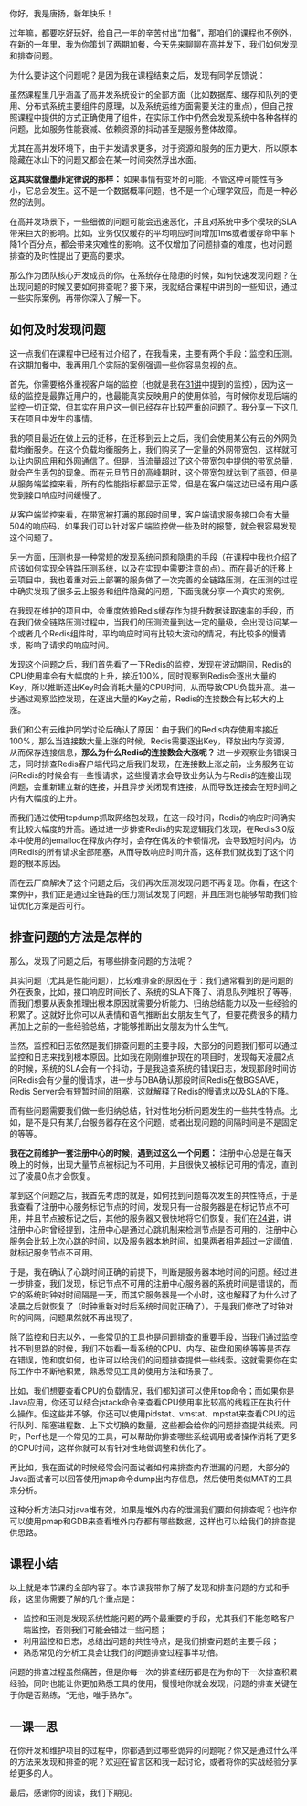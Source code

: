 你好，我是唐扬，新年快乐！

过年嘛，都要吃好玩好，给自己一年的辛苦付出“加餐”，那咱们的课程也不例外，在新的一年里，我为你策划了两期加餐，今天先来聊聊在高并发下，我们如何发现和排查问题。

为什么要讲这个问题呢？是因为我在课程结束之后，发现有同学反馈说：

虽然课程里几乎涵盖了高并发系统设计的全部方面（比如数据库、缓存和队列的使用、分布式系统主要组件的原理，以及系统运维方面需要关注的重点），但自己按照课程中提供的方式正确使用了组件，在实际工作中仍然会发现系统中各种各样的问题，比如服务性能衰减、依赖资源的抖动甚至是服务整体故障。

尤其在高并发环境下，由于并发请求更多，对于资源和服务的压力更大，所以原本隐藏在冰山下的问题又都会在某一时间突然浮出水面。

**这其实就像墨菲定律说的那样：**  如果事情有变坏的可能，不管这种可能性有多小，它总会发生。这不是一个数据概率问题，也不是一个心理学效应，而是一种必然的法则。

在高并发场景下，一些细微的问题可能会迅速恶化，并且对系统中多个模块的SLA带来巨大的影响。比如，业务仅仅缓存的平均响应时间增加1ms或者缓存命中率下降1个百分点，都会带来灾难性的影响。这不仅增加了问题排查的难度，也对问题排查的及时性提出了更高的要求。

那么作为团队核心开发成员的你，在系统存在隐患的时候，如何快速发现问题？在出现问题的时候又要如何排查呢？接下来，我就结合课程中讲到的一些知识，通过一些实际案例，再带你深入了解一下。

## 如何及时发现问题

这一点我们在课程中已经有过介绍了，在我看来，主要有两个手段：监控和压测。在这期加餐中，我再用几个实际的案例强调一些你容易忽视的点。

首先，你需要格外重视客户端的监控（也就是我在[31讲][31]中提到的监控），因为这一级的监控是最靠近用户的，也最能真实反映用户的使用体验，有时候你发现后端的监控一切正常，但其实在用户这一侧已经存在比较严重的问题了。我分享一下这几天在项目中发生的事情。

我的项目最近在做上云的迁移，在迁移到云上之后，我们会使用某公有云的外网负载均衡服务。在这个负载均衡服务上，我们购买了一定量的外网带宽包，这样就可以让内网应用和外网通信了。但是，当流量超过了这个带宽包中提供的带宽总量，就会产生丢包的现象。而在元旦节日的高峰期时，这个带宽包就达到了瓶颈，但是从服务端监控来看，所有的性能指标都显示正常，但是在客户端这边已经有用户感觉到接口响应时间缓慢了。

从客户端监控来看，在带宽被打满的那段时间里，客户端请求服务接口会有大量504的响应码，如果我们可以针对客户端监控做一些及时的报警，就会很容易发现这个问题了。

另一方面，压测也是一种常规的发现系统问题和隐患的手段（在课程中我也介绍了应该如何实现全链路压测系统，以及在实现中需要注意的点）。而在最近的迁移上云项目中，我也着重对云上部署的服务做了一次完善的全链路压测，在压测的过程中确实发现了很多云上服务和组件隐藏的问题，下面我就分享一个真实的案例。

在我现在维护的项目中，会重度依赖Redis缓存作为提升数据读取速率的手段，而在我们做全链路压测过程中，当我们的压测流量到达一定的量级，会出现访问某一个或者几个Redis组件时，平均响应时间有比较大波动的情况，有比较多的慢请求，影响了请求的响应时间。

发现这个问题之后，我们首先看了一下Redis的监控，发现在波动期间，Redis的CPU使用率会有大幅度的上升，接近100%，同时观察到Redis会逐出大量的Key，所以推断逐出Key时会消耗大量的CPU时间，从而导致CPU负载升高。进一步通过观察监控发现，在逐出大量的Key之前，Redis的连接数会有比较大的上涨。

我们和公有云维护同学讨论后确认了原因：由于我们的Redis内存使用率接近100%，那么当连接数大量上涨的时候，Redis需要逐出Key，释放出内存资源，从而保存连接信息，**那么为什么Redis的连接数会大涨呢？**  进一步观察业务错误日志，同时排查Redis客户端代码之后我们发现，在连接数上涨之前，业务服务在访问Redis的时候会有一些慢请求，这些慢请求会导致业务认为与Redis的连接出现问题，会重新建立新的连接，并且异步关闭现有连接，从而导致连接会在短时间之内有大幅度的上升。

而我们通过使用tcpdump抓取网络包发现，在这一段时间，Redis的响应时间确实有比较大幅度的升高。通过进一步排查Redis的实现逻辑我们发现，在Redis3.0版本中使用的jemalloc在释放内存时，会存在偶发的卡顿情况，会导致短时间内，访问Redis的所有请求全部阻塞，从而导致响应时间升高，这样我们就找到了这个问题的根本原因。

而在云厂商解决了这个问题之后，我们再次压测发现问题不再复现。你看，在这个案例中，我们正是通过全链路的压力测试发现了问题，并且压测也能够帮助我们验证优化方案是否可行。

## 排查问题的方法是怎样的

那么，发现了问题之后，有哪些排查问题的方法呢？

其实问题（尤其是性能问题），比较难排查的原因在于：我们通常看到的是问题的外在表象，比如，接口响应时间长了、系统的SLA下降了、消息队列堆积了等等，而我们想要从表象推理出根本原因就需要分析能力、归纳总结能力以及一些经验的积累了。这就好比你可以从表情和语气推断出女朋友生气了，但要花费很多的精力再加上之前的一些经验总结，才能够推断出女朋友为什么生气。

当然，监控和日志依然是我们排查问题的主要手段，大部分的问题我们都可以通过监控和日志来找到根本原因。比如我在刚刚维护现在的项目时，发现每天凌晨2点的时候，系统的SLA会有一个抖动，于是我追查系统的错误日志，发现那段时间访问Redis会有少量的慢请求，进一步与DBA确认那段时间Redis在做BGSAVE，Redis Server会有短暂时间的阻塞，这就解释了Redis的慢请求以及SLA的下降。

而有些问题需要我们做一些归纳总结，针对性地分析问题发生的一些共性特点。比如，是不是只有某几台服务器存在这个问题，或者出现问题的间隔时间是不是固定的等等。

**我在之前维护一套注册中心的时候，遇到过这么一个问题：**  注册中心总是在每天晚上的时候，出现大量节点被标记为不可用，并且很快又被标记可用的情况，直到过了凌晨0点才会恢复。

拿到这个问题之后，我首先考虑的就是，如何找到问题每次发生的共性特点，于是我查看了注册中心服务标记节点的时间，发现只有一台服务器是在标记节点不可用，并且节点被标记之后，其他的服务器又很快地将它们恢复。我们在[24讲][24]，讲注册中心时曾经提到，注册中心是通过心跳机制来检测节点是否可用的，注册中心服务会比较上次心跳的时间，以及服务器本地时间，如果两者相差超过一定阈值，就标记服务节点不可用。

于是，我在确认了心跳时间正确的前提下，判断是服务器本地时间的问题。经过进一步排查，我们发现，标记节点不可用的注册中心服务器的系统时间是错误的，而它的系统时钟对时间隔是一天，而其它服务器是一个小时，这也解释了为什么过了凌晨之后就恢复了（时钟重新对时后系统时间就正确了）。于是我们修改了时钟对时的间隔，问题果然就不再出现了。

除了监控和日志以外，一些常见的工具也是问题排查的重要手段，当我们通过监控找不到思路的时候，我们不妨看一看系统的CPU、内存、磁盘和网络等等是否存在错误，饱和度如何，也许可以给我们的问题排查提供一些线索。这就需要你在实际工作中不断地积累，熟悉常见工具的使用方法和场景了。

比如，我们想要查看CPU的负载情况，我们都知道可以使用top命令；而如果你是Java应用，你还可以结合jstack命令来查看CPU使用率比较高的线程正在执行什么操作。但这些并不够，你还可以使用pidstat、vmstat、mpstat来查看CPU的运行队列、阻塞进程数、上下文切换的数量，这些都会给你的问题排查提供线索。同时，Perf也是一个常见的工具，可以帮助你排查哪些系统调用或者操作消耗了更多的CPU时间，这样你就可以有针对性地做调整和优化了。

再比如，我在面试的时候经常会问面试者如何来排查内存泄漏的问题，大部分的Java面试者可以回答使用jmap命令dump出内存信息，然后使用类似MAT的工具来分析。

这种分析方法只对java堆有效，如果是堆外内存的泄漏我们要如何排查呢？也许你可以使用pmap和GDB来查看堆外内存都有哪些数据，这样也可以给我们的排查提供思路。

## 课程小结

以上就是本节课的全部内容了。本节课我带你了解了发现和排查问题的方式和手段，这里你需要了解的几个重点是：

 *  监控和压测是发现系统性能问题的两个最重要的手段，尤其我们不能忽略客户端监控，否则我们可能会错过一些问题；
 *  利用监控和日志，总结出问题的共性特点，是我们排查问题的主要手段；
 *  熟悉常见的分析工具会让我们的问题排查过程事半功倍。

问题的排查过程虽然痛苦，但是你每一次的排查经历都是在为你的下一次排查积累经验，同时也能让你更加熟悉工具的使用，慢慢地你就会发现，问题的排查关键在于你是否熟练，“无他，唯手熟尔”。

## 一课一思

在你开发和维护项目的过程中，你都遇到过哪些诡异的问题呢？你又是通过什么样的方法来发现和排查的呢？欢迎在留言区和我一起讨论，或者将你的实战经验分享给更多的人。

最后，感谢你的阅读，我们下期见。


[31]: https://time.geekbang.org/column/article/174617
[24]: https://time.geekbang.org/column/article/167151

